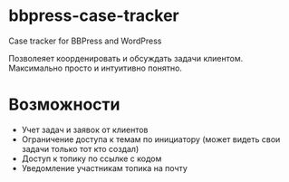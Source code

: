 # bbpress-case-tracker
Case tracker for BBPress and WordPress

Позволеяет коорденировать и обсуждать задачи клиентом. Максимально просто и интуитивно понятно.


# Возможности

- Учет задач и заявок от клиентов
- Ограничение доступа к темам по инициатору (может видеть свои задачи только тот кто создал)
- Доступ к топику по ссылке с кодом
- Уведомление участникам топика на почту

